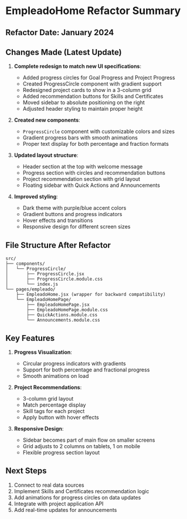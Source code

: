 # EmpleadoHome Refactor Summary

## Refactor Date: January 2024

## Changes Made (Latest Update)

1. **Complete redesign to match new UI specifications**:
   - Added progress circles for Goal Progress and Project Progress
   - Created ProgressCircle component with gradient support
   - Redesigned project cards to show in a 3-column grid
   - Added recommendation buttons for Skills and Certificates
   - Moved sidebar to absolute positioning on the right
   - Adjusted header styling to maintain proper height

2. **Created new components**:
   - `ProgressCircle` component with customizable colors and sizes
   - Gradient progress bars with smooth animations
   - Proper text display for both percentage and fraction formats

3. **Updated layout structure**:
   - Header section at the top with welcome message
   - Progress section with circles and recommendation buttons
   - Project recommendation section with grid layout
   - Floating sidebar with Quick Actions and Announcements

4. **Improved styling**:
   - Dark theme with purple/blue accent colors
   - Gradient buttons and progress indicators
   - Hover effects and transitions
   - Responsive design for different screen sizes

## File Structure After Refactor

```
src/
├── components/
│   └── ProgressCircle/
│       ├── ProgressCircle.jsx
│       ├── ProgressCircle.module.css
│       └── index.js
└── pages/empleado/
    ├── EmpleadoHome.jsx (wrapper for backward compatibility)
    └── EmpleadoHomePage/
        ├── EmpleadoHomePage.jsx
        ├── EmpleadoHomePage.module.css
        ├── QuickActions.module.css
        └── Announcements.module.css
```

## Key Features

1. **Progress Visualization**:
   - Circular progress indicators with gradients
   - Support for both percentage and fractional progress
   - Smooth animations on load

2. **Project Recommendations**:
   - 3-column grid layout
   - Match percentage display
   - Skill tags for each project
   - Apply button with hover effects

3. **Responsive Design**:
   - Sidebar becomes part of main flow on smaller screens
   - Grid adjusts to 2 columns on tablets, 1 on mobile
   - Flexible progress section layout

## Next Steps

1. Connect to real data sources
2. Implement Skills and Certificates recommendation logic
3. Add animations for progress circles on data updates
4. Integrate with project application API
5. Add real-time updates for announcements

